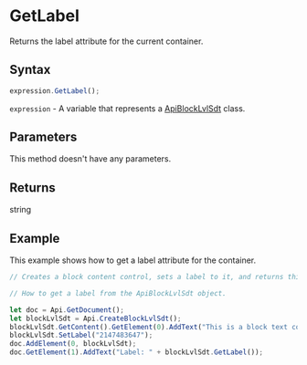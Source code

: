 # GetLabel

Returns the label attribute for the current container.

## Syntax

```javascript
expression.GetLabel();
```

`expression` - A variable that represents a [ApiBlockLvlSdt](../ApiBlockLvlSdt.md) class.

## Parameters

This method doesn't have any parameters.

## Returns

string

## Example

This example shows how to get a label attribute for the container.

```javascript editor-docx
// Creates a block content control, sets a label to it, and returns this label to insert it into the second paragraph of the document.

// How to get a label from the ApiBlockLvlSdt object.

let doc = Api.GetDocument();
let blockLvlSdt = Api.CreateBlockLvlSdt();
blockLvlSdt.GetContent().GetElement(0).AddText("This is a block text content control with a label set to it.");
blockLvlSdt.SetLabel("2147483647");
doc.AddElement(0, blockLvlSdt);
doc.GetElement(1).AddText("Label: " + blockLvlSdt.GetLabel());
```

